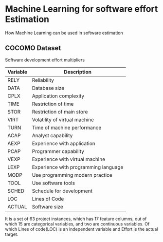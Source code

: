 # Machine Learning for software effort Estimation

How Machine Learning can be used in software estimation

## COCOMO Dataset

Software development effort multipliers

| Variable | Description |
| --- | --- |
| RELY | Reliability |
| DATA | Database size |
| CPLX | Application complexity |
| TIME | Restriction of time |
| STOR | Restriction of main store |
| VIRT | Volatility of virtual machine |
| TURN | Time of machine performance |
| ACAP | Analyst capability |
| AEXP | Experience with application |
| PCAP | Programmer capability |
| VEXP | Experience with virtual machine |
| LEXP | Experience with programming language |
| MODP | Use programming modern practice |
| TOOL | Use software tools |
| SCHED | Schedule for development |
| LOC | Lines of Code |
| ACTUAL | Software size |

It is a set of 63 project instances, which has 17 feature columns, out of which 15 are categorical variables, and two are continuous variables.
Of which Lines of code(LOC) is an independent variable and Effort is the actual target.